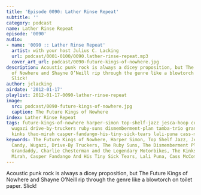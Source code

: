 ```yaml
---
title: 'Episode 0090: Lather Rinse Repeat'
subtitle: ''
category: podcast
name: Lather Rinse Repeat
episode: '0090'
audio:
- name: '0090 :: Lather Rinse Repeat'
  artist: with your host Julius C. Lacking
  url: podcast/0001-0100/0090.lather-rinse-repeat.mp3
  cover_art_url: podcast/0090-future-kings-of-nowhere.jpg
description: Acoustic punk rock is always a dicey proposition, but The Future Kings
  of Nowhere and Shayne O’Neill rip through the genre like a blowtorch on toilet paper.
  Slick!
author: jclacking
airdate: '2012-01-17'
playlist: 2012-01-17-0090-lather-rinse-repeat
image:
  src: podcast/0090-future-kings-of-nowhere.jpg
  caption: The Future Kings of Nowhere
index: Lather Rinse Repeat
tags: future-kings-of-nowhere harper-simon top-shelf-jazz jesca-hoop cotton-candy
  wugazi drive-by-truckers ruby-suns dismemberment-plan tamba-trio grandaddy charlie-chesterman-legendary-motorbikes
  kinks thao-mirah casper-fandango-his-tiny-sick-tears lali-puna cass-mccombs
keywords: The Future Kings of Nowhere, Harper Simon, Top Shelf Jazz, Jesca Hoop, Cotton
  Candy, Wugazi, Drive-By Truckers, The Ruby Suns, The Dismemberment Plan, Tamba Trio,
  Grandaddy, Charlie Chesterman and the Legendary Motorbikes, The Kinks, Thao &amp;
  Mirah, Casper Fandango And His Tiny Sick Tears, Lali Puna, Cass McCombs
---
```

Acoustic punk rock is always a dicey proposition, but The Future Kings of Nowhere and Shayne O’Neill rip through the genre like a blowtorch on toilet paper. Slick!
